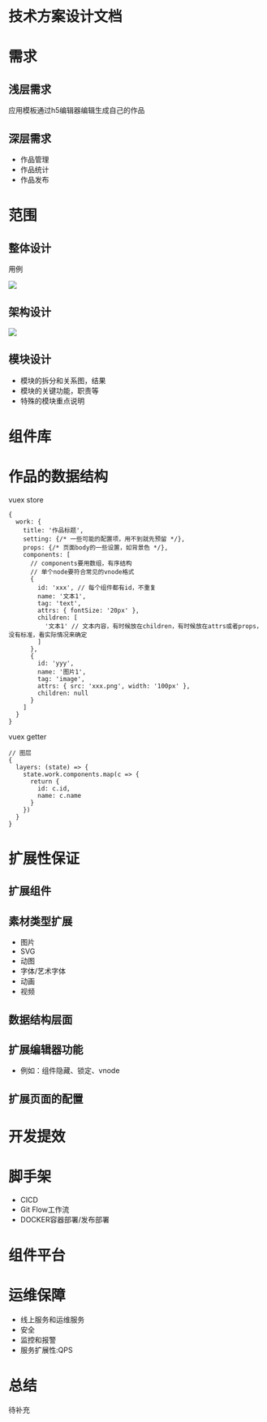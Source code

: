 # 技术方案设计文档

# 需求

## 浅层需求
应用模板通过h5编辑器编辑生成自己的作品
## 深层需求
- 作品管理
- 作品统计
- 作品发布

# 范围

## 整体设计
用例

 ![](images/h5编辑器用例.jpg)
 
## 架构设计
![](images/H5编辑发布系统架构设计.jpg)
## 模块设计
-  模块的拆分和关系图，结果
-  模块的关键功能，职责等
-  特殊的模块重点说明

# 组件库

# 作品的数据结构
vuex store
```
{
  work: {
    title: '作品标题',
    setting: {/* 一些可能的配置项，用不到就先预留 */},
    props: {/* 页面body的一些设置，如背景色 */},
    components: [
      // components要用数组，有序结构
      // 单个node要符合常见的vnode格式
      {
        id: 'xxx', // 每个组件都有id，不重复
        name: '文本1',
        tag: 'text',
        attrs: { fontSize: '20px' },
        children: [
          '文本1' // 文本内容，有时候放在children，有时候放在attrs或者props，没有标准，看实际情况来确定
        ]
      },
      {
        id: 'yyy',
        name: '图片1',
        tag: 'image',
        attrs: { src: 'xxx.png', width: '100px' },
        children: null
      }
    ]
  }
}
```
vuex getter

```
// 图层
{
  layers: (state) => {
    state.work.components.map(c => {
      return {
        id: c.id,
        name: c.name
      }
    })
  }
}
```


# 扩展性保证
## 扩展组件
## 素材类型扩展
- 图片
- SVG
- 动图
- 字体/艺术字体
- 动画
- 视频
## 数据结构层面
## 扩展编辑器功能
- 例如：组件隐藏、锁定、vnode
## 扩展页面的配置

# 开发提效


# 脚手架
- CICD 
- Git Flow工作流
- DOCKER容器部署/发布部署
# 组件平台

# 运维保障
- 线上服务和运维服务
- 安全
- 监控和报警
- 服务扩展性:QPS

# 总结
待补充
